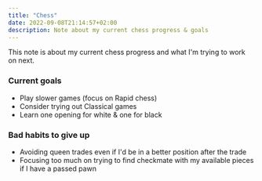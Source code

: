 ```yaml
---
title: "Chess"
date: 2022-09-08T21:14:57+02:00
description: Note about my current chess progress & goals
---
```


This note is about my current chess progress and what I'm trying to work on next.

### Current goals

- Play slower games (focus on Rapid chess)
- Consider trying out Classical games
- Learn one opening for white & one for black

### Bad habits to give up

- Avoiding queen trades even if I'd be in a better position after the trade
- Focusing too much on trying to find checkmate with my available pieces if
I have a passed pawn